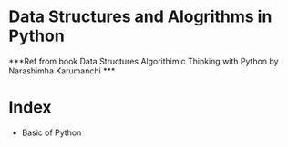 Data Structures and Alogrithms in Python 
================================================================

***Ref from book Data Structures Algorithimic Thinking with Python by Narashimha Karumanchi ***

# Index
* Basic of Python

